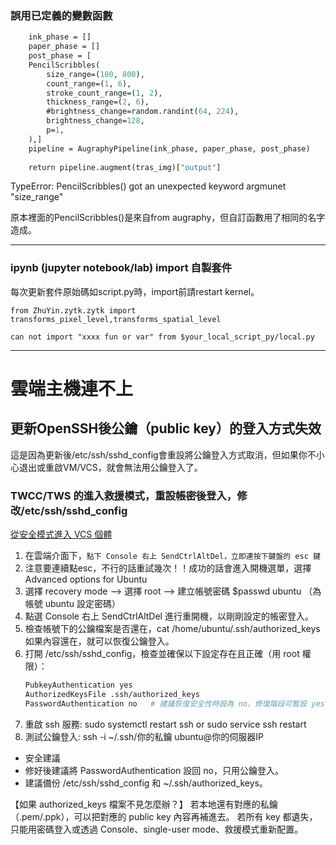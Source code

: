 ### 誤用已定義的變數函數

```def PencilScribbles(tras_img):
    ink_phase = []
    paper_phase = []
    post_phase = [
    PencilScribbles(
        size_range=(100, 800),
        count_range=(1, 6),
        stroke_count_range=(1, 2),
        thickness_range=(2, 6),
        #brightness_change=random.randint(64, 224),
        brightness_change=128,
        p=1,
    ),]
    pipeline = AugraphyPipeline(ink_phase, paper_phase, post_phase)
    
    return pipeline.augment(tras_img)["output"]
```

TypeError: PencilScribbles() got an unexpected keyword argmunet "size_range"


原本裡面的PencilScribbles()是來自from augraphy，但自訂函數用了相同的名字造成。

***

### ipynb (jupyter notebook/lab) import 自製套件
每次更新套件原始碼如script.py時，import前請restart kernel。

```Python3
from ZhuYin.zytk.zytk import transforms_pixel_level,transforms_spatial_level
```
`can not import "xxxx fun or var" from $your_local_script_py/local.py`


* * * 

# 雲端主機連不上 
## 更新OpenSSH後公鑰（public key）的登入方式失效
這是因為更新後/etc/ssh/sshd_config會重設將公鑰登入方式取消，但如果你不小心退出或重啟VM/VCS，就會無法用公鑰登入了。

### TWCC/TWS 的進入救援模式，重設帳密後登入，修改/etc/ssh/sshd_config 
[從安全模式進入 VCS 個體](https://tws.twcc.ai/vcs-safe-mode/)
1. 在雲端介面下，`點下 Console 右上 SendCtrlAltDel，立即連按下鍵盤的 esc 鍵`
2. 注意要連續點esc，不行的話重試幾次！！成功的話會進入開機選單，選擇 Advanced options for Ubuntu
3. 選擇 recovery mode --> 選擇 root --> 建立帳號密碼 $passwd ubuntu （為帳號 ubuntu 設定密碼）
4. 點選 Console 右上 SendCtrlAltDel 進行重開機，以剛剛設定的帳密登入。
5. 檢查帳號下的公鑰檔案是否還在，cat /home/ubuntu/.ssh/authorized_keys 如果內容還在，就可以恢復公鑰登入。
6. 打開 /etc/ssh/sshd_config，檢查並確保以下設定存在且正確（用 root 權限）：
   ```bash
   PubkeyAuthentication yes
   AuthorizedKeysFile .ssh/authorized_keys
   PasswordAuthentication no   # 建議恢復安全性時設為 no，修復階段可暫設 yes
   ```
7. 重啟 ssh 服務: sudo systemctl restart ssh or sudo service ssh restart
8. 測試公鑰登入: ssh -i ~/.ssh/你的私鑰 ubuntu@你的伺服器IP

*  安全建議
* 修好後建議將 PasswordAuthentication 設回 no，只用公鑰登入。
* 建議備份 /etc/ssh/sshd_config 和 ~/.ssh/authorized_keys。


【如果 authorized_keys 檔案不見怎麼辦？】
若本地還有對應的私鑰（.pem/.ppk），可以把對應的 public key 內容再補進去。
若所有 key 都遺失，只能用密碼登入或透過 Console、single-user mode、救援模式重新配置。
